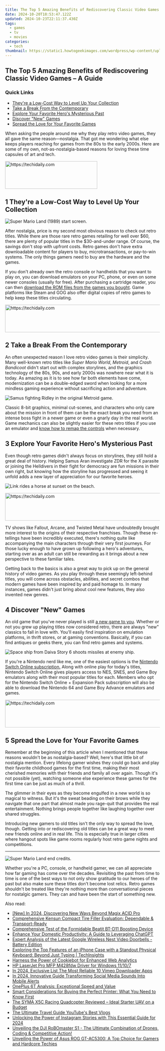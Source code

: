 ```yaml
---
title: The Top 5 Amazing Benefits of Rediscovering Classic Video Games – A Guide
date: 2024-10-20T18:53:47.122Z
updated: 2024-10-23T22:11:37.430Z
tags:
  - games
  - tv
  - movies
categories:
  - tech
thumbnail: https://static1.howtogeekimages.com/wordpress/wp-content/uploads/2024/06/a-retro-handheld-game-with-super-mario-and-sonic-on-the-screen.jpg
---
```


## The Top 5 Amazing Benefits of Rediscovering Classic Video Games – A Guide

### Quick Links

* [They're a Low-Cost Way to Level Up Your Collection](https://some-skills.techidaily.com/2024-approved-the-artisans-guide-to-unique-photographic-assemblages/)
* [Take a Break From the Contemporary](https://meme-emoji.techidaily.com/updated-2024-approved-how-to-make-an-adorable-video-for-your-babys-first-year/)
* [Explore Your Favorite Hero's Mysterious Past](https://article-tips.techidaily.com/new-2024-approved-fastest-iphoneandroid-apps-for-enhanced-music/)
* [Discover "New" Games](https://win-dash.techidaily.com/download-lenovo-x220-drivers-quick-and-easy/)
* [Spread the Love for Your Favorite Games](https://remote-screen-capture.techidaily.com/new-assessing-the-apex-of-video-recording-is-it-splitcam-for-2024/)

 When asking the people around me why they play retro video games, they all gave the same reason—nostalgia. That got me wondering what else keeps players reaching for games from the 80s to the early 2000s. Here are some of my own, not-as-nostalgia-based reasons for loving these time capsules of art and tech.

<!-- affiliate ads begin -->
<a href="https://aligracehair.sjv.io/c/5597632/2135414/19272" target="_top" id="2135414">
  <img src="//a.impactradius-go.com/display-ad/19272-2135414" border="0" alt="https://techidaily.com" width="300" height="90"/>
</a>
<img height="0" width="0" src="https://aligracehair.sjv.io/i/5597632/2135414/19272" style="position:absolute;visibility:hidden;" border="0" />
<!-- affiliate ads end -->

## 1  They're a Low-Cost Way to Level Up Your Collection 

![Super Mario Land (1989) start screen.](https://static1.howtogeekimages.com/wordpress/wp-content/uploads/2024/06/2024052718212800-483c6bbed1d1438bf0caedd31329b90e-1.jpg) 

 After nostalgia, price is my second most obvious reason to check out retro titles. While there are those rare retro games retailing for well over $60, there are plenty of popular titles in the $30-and-under range. Of course, the savings don't stop with upfront costs. Retro games don't have extra downloadable content for players to buy, microtransactions, or pay-to-win systems. The only things gamers need to buy are the hardware and the games.

 If you don't already own the retro console or handhelds that you want to play on, you can download emulators on your PC, phone, or even on some newer consoles (usually for free). After purchasing a cartridge reader, you can then [download the ROM files from the games you bought](https://facebook-videos.techidaily.com/updated-video-revenue-generation-on-facebook-tactics-for-financial-growth-for-2024/). Game platforms like Steam and GOG also offer digital copies of retro games to help keep these titles circulating.

<!-- affiliate ads begin -->
<a href="https://aligracehair.sjv.io/c/5597632/1918666/19272" target="_top" id="1918666">
  <img src="//a.impactradius-go.com/display-ad/19272-1918666" border="0" alt="https://techidaily.com" width="728" height="90"/>
</a>
<img height="0" width="0" src="https://aligracehair.sjv.io/i/5597632/1918666/19272" style="position:absolute;visibility:hidden;" border="0" />
<!-- affiliate ads end -->

## 2  Take a Break From the Contemporary 

 An often unexpected reason I love retro video games is their simplicity. Many well-known retro titles like _Super Mario World_, _Metroid_, and _Crash Bandicoot_ didn't start out with complex storylines, and the graphics technology of the 80s, 90s, and early 2000s was nowhere near what it is today. As amazing as it is to see how far both elements have come, modernization can be a double-edged sword when looking for a more mindless gaming experience without sacrificing action and adventure.

![Samus fighting Ridley in the original Metroid game.](https://static1.howtogeekimages.com/wordpress/wp-content/uploads/2024/06/2024052818395700-8f655652cf5441d7471d936f3f07324d.jpg) 

 Classic 8-bit graphics, minimal cut-scenes, and characters who only care about the mission in front of them can be the exact break you need from an intense boss fight in a newer game or even a gnarly day in the real world. Game mechanics can also be slightly easier for these retro titles if you use an emulator and [know how to remap the controls](https://facebook-videos.techidaily.com/updated-spin-and-share-easy-iphone-filmmaking-techniques/) when necessary.

## 3  Explore Your Favorite Hero's Mysterious Past 

 Even though retro games didn't always focus on storylines, they still hold a great deal of history. Helping Samus Aran investigate ZDR for the X parasite or joining the Helldivers in their fight for democracy are fun missions in their own right, but knowing how the storyline has progressed and seeing it unfold adds a new layer of appreciation for our favorite heroes.

![​​​​​​​Link rides a horse at sunset on the beach.](https://static1.howtogeekimages.com/wordpress/wp-content/uploads/2024/06/2024052718382400-483c6bbed1d1438bf0caedd31329b90e-1.jpg) 

<!-- affiliate ads begin -->
<a href="https://aligracehair.sjv.io/c/5597632/2006933/19272" target="_top" id="2006933">
  <img src="//a.impactradius-go.com/display-ad/19272-2006933" border="0" alt="https://techidaily.com" width="728" height="90"/>
</a>
<img height="0" width="0" src="https://aligracehair.sjv.io/i/5597632/2006933/19272" style="position:absolute;visibility:hidden;" border="0" />
<!-- affiliate ads end -->

  
 TV shows like Fallout, Arcane, and Twisted Metal have undoubtedly brought more interest to the origins of their respective franchises. Though these re-tellings have been incredibly executed, there's nothing quite like accompanying the main characters through their very first journeys. For those lucky enough to have grown up following a hero's adventures, starting over as an adult can still be rewarding as it brings about a new perspective to these familiar tales.

 Getting back to the basics is also a great way to pick up on the general history of video games. As you play through these seemingly left-behind titles, you will come across obstacles, abilities, and secret combos that modern games have been inspired by and paid homage to. In many instances, games didn't just bring about cool new features, they also invented new genres.

## 4  Discover "New" Games 

 An old game that you've never played is still [a new game to you](https://screen-activity-recording.techidaily.com/streamline-control-switch-pro-in-steam-play/). Whether or not you grew up playing titles now considered retro, there are always "new" classics to fall in love with. You'll easily find inspiration on emulation platforms, in thrift stores, or at gaming conventions. Basically, if you can find antiques or geeks there, you can find retro games and systems.

![Space ship from Daiva Story 6 shoots missiles at enemy ship.](https://static1.howtogeekimages.com/wordpress/wp-content/uploads/2024/06/2024052819284400-05dc14f80a13996b94160cd375afd506.jpg) 

 If you're a Nintendo nerd like me, one of the easiest options is the [Nintendo Switch Online subscription.](https://location-fake.techidaily.com/8-solutions-to-fix-find-my-friends-location-not-available-on-samsung-galaxy-a05s-drfone-by-drfone-virtual-android/) Along with online play for today's titles, Nintendo Switch Online gives players access to NES, SNES, and Game Boy emulators along with their most popular titles for each. Members who opt for the Nintendo Switch Online + Expansion Pack subscription will also be able to download the Nintendo 64 and Game Boy Advance emulators and games.

<!-- affiliate ads begin -->
<a href="https://unicoeye.pxf.io/c/5597632/2134241/18498" target="_top" id="2134241">
  <img src="//a.impactradius-go.com/display-ad/18498-2134241" border="0" alt="https://techidaily.com" width="728" height="90"/>
</a>
<img height="0" width="0" src="https://unicoeye.pxf.io/i/5597632/2134241/18498" style="position:absolute;visibility:hidden;" border="0" />
<!-- affiliate ads end -->

## 5  Spread the Love for Your Favorite Games 

 Remember at the beginning of this article when I mentioned that these reasons wouldn't be as nostalgia-based? Well, here's that little bit of nostalgia mention. Every lifelong gamer wishes they could go back and play their favorite childhood games for the first time, making their most cherished memories with their friends and family all over again. Though it's not possible (yet), watching someone else experience these games for the first time can be just as much of a thrill.

 The glimmer in their eyes as they become engulfed in a new world is so magical to witness. But it's the sweat beading on their brows while they navigate that one part that almost made you rage-quit that provides the real entertainment. Nothing brings people together like laughing together over shared struggles.

 Introducing new gamers to old titles isn't the only way to spread the love, though. Getting into or rediscovering old titles can be a great way to meet new friends online and in real life. This is especially true in larger cities where hangout spots like game rooms regularly host retro game nights and competitions.

---

![Super Mario Land end credits.](https://static1.howtogeekimages.com/wordpress/wp-content/uploads/2024/06/2024052718205400-483c6bbed1d1438bf0caedd31329b90e.jpg) 

 Whether you're a PC, console, or handheld gamer, we can all appreciate how far gaming has come over the decades. Revisiting the past from time to time is one of the best ways to not only show gratitude to our heroes of the past but also make sure these titles don't become lost relics. Retro games shouldn't be treated like they're nothing more than conversational pieces for nostalgic gamers. They can and have been the start of something new.

<ins class="adsbygoogle"
     style="display:block"
     data-ad-format="autorelaxed"
     data-ad-client="ca-pub-7571918770474297"
     data-ad-slot="1223367746"></ins>

<ins class="adsbygoogle"
     style="display:block"
     data-ad-client="ca-pub-7571918770474297"
     data-ad-slot="8358498916"
     data-ad-format="auto"
     data-full-width-responsive="true"></ins>

<span class="atpl-alsoreadstyle">Also read:</span>
<div><ul>
<li><a href="https://fox-boxes.techidaily.com/new-in-2024-discovering-new-ways-beyond-magix-acid-pro/"><u>[New] In 2024, Discovering New Ways Beyond Magix ACID Pro</u></a></li>
<li><a href="https://buynow-help.techidaily.com/comprehensive-kensun-compact-tire-filler-evaluation-dependable-and-transport-ready/"><u>Comprehensive Kensun Compact Tire Filler Evaluation: Dependable & Transport-Ready</u></a></li>
<li><a href="https://buynow-help.techidaily.com/comprehensive-test-of-the-formidable-beatit-bt-d11-boosting-device/"><u>Comprehensive Test of the Formidable Beatit BT-D11 Boosting Device</u></a></li>
<li><a href="https://tech-haven.techidaily.com/enhance-your-domestic-productivity-a-guide-to-leveraging-chatgpt/"><u>Enhance Your Domestic Productivity: A Guide to Leveraging ChatGPT</u></a></li>
<li><a href="https://buynow-help.techidaily.com/expert-analysis-of-the-latest-google-wireless-nest-video-doorbells-battery-edition/"><u>Expert Analysis of the Latest Google Wireless Nest Video Doorbells - Battery Edition</u></a></li>
<li><a href="https://tech-renaissance.techidaily.com/exploring-the-top-features-of-an-iphone-case-with-a-standout-physical-keyboard-beyond-just-typing-techinsights/"><u>Exploring the Top Features of an iPhone Case with a Standout Physical Keyboard: Beyond Just Typing | TechInsights</u></a></li>
<li><a href="https://data-safeguard.techidaily.com/harness-the-power-of-cookiebot-for-enhanced-web-analytics/"><u>Harness the Power of Cookiebot for Enhanced Web Analytics</u></a></li>
<li><a href="https://hardware-help.techidaily.com/hp-laserjet-pro-mfp-m428fdw-driver-for-windows-11107/"><u>HP LaserJet Pro MFP M428fdw Driver for Windows 11/10/7</u></a></li>
<li><a href="https://vimeo-videos.techidaily.com/in-2024-exclusive-list-the-most-reliable-10-vimeo-downloader-apps/"><u>In 2024, Exclusive List The Most Reliable 10 Vimeo Downloader Apps</u></a></li>
<li><a href="https://fox-helps.techidaily.com/in-2024-innovative-guide-transforming-social-media-sounds-into-mobile-alerts/"><u>In 2024, Innovative Guide Transforming Social Media Sounds Into Mobile Alerts</u></a></li>
<li><a href="https://buynow-help.techidaily.com/oneplus-6t-analysis-exceptional-speed-and-value/"><u>OnePlus 6T Analysis: Exceptional Speed and Value</u></a></li>
<li><a href="https://buynow-help.techidaily.com/smart-considerations-for-buying-the-perfect-printer-what-you-need-to-know-first/"><u>Smart Considerations for Buying the Perfect Printer: What You Need to Know First</u></a></li>
<li><a href="https://buynow-help.techidaily.com/the-syma-x5c-racing-quadcopter-reviewed-ideal-starter-uav-on-a-budget/"><u>The SYMA X5C Racing Quadcopter Reviewed – Ideal Starter UAV on a Budget</u></a></li>
<li><a href="https://youtube-data.techidaily.com/ltimate-travel-guide-youtubes-best-vlogs/"><u>The Ultimate Travel Guide YouTube's Best Vlogs</u></a></li>
<li><a href="https://instagram-video-files.techidaily.com/unlocking-the-power-of-instagram-stories-with-this-essential-guide-for-2024/"><u>Unlocking the Power of Instagram Stories with This Essential Guide for 2024</u></a></li>
<li><a href="https://buynow-help.techidaily.com/unveiling-the-dji-robomaster-s1-the-ultimate-combination-of-drones-coding-and-competitive-action/"><u>Unveiling the DJI RoBOmaster S1 - The Ultimate Combination of Drones, Coding & Competitive Action!</u></a></li>
<li><a href="https://buynow-help.techidaily.com/unveiling-the-power-of-asus-rog-gt-ac5300-a-top-choice-for-gamers-and-hardcore-techies/"><u>Unveiling the Power of Asus ROG GT-AC5300: A Top Choice for Gamers and Hardcore Techies</u></a></li>
</ul></div>

